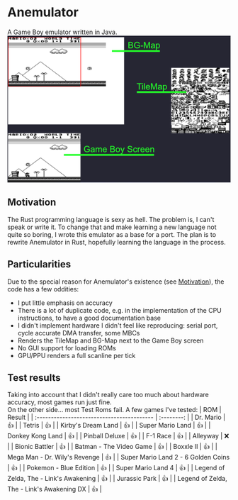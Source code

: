 # Anemulator
A Game Boy emulator written in Java.  
![Screenshot](https://github.com/Hangman/Anemulator/blob/master/assets/mario.png)

## Motivation
The Rust programming language is sexy as hell. The problem is, I can't speak or write it. To change that and make learning a new language not quite so boring, I wrote this emulator as a base for a port. The plan is to rewrite Anemulator in Rust, hopefully learning the language in the process.

## Particularities
Due to the special reason for Anemulator's existence (see [Motivation](https://github.com/Hangman/Anemulator#motivation)), the code has a few oddities:
* I put little emphasis on accuracy
* There is a lot of duplicate code, e.g. in the implementation of the CPU instructions, to have a good documentation base
* I didn't implement hardware I didn't feel like reproducing: serial port, cycle accurate DMA transfer, some MBCs
* Renders the TileMap and BG-Map next to the Game Boy screen
* No GUI support for loading ROMs
* GPU/PPU renders a full scanline per tick

## Test results
Taking into account that I didn't really care too much about hardware accuracy, most games run just fine.  
On the other side... most Test Roms fail.
A few games I've tested:
| ROM                                        |   Result   |
| :----------------------------------------- | :--------: |
| Dr. Mario                                  | :+1:       |
| Tetris                                     | :+1:       |
| Kirby's Dream Land                         | :+1:       |
| Super Mario Land                           | :+1:       |
| Donkey Kong Land                           | :+1:       |
| Pinball Deluxe                             | :+1:       |
| F-1 Race                                   | :+1:       |
| Alleyway                                   | :x:        |
| Bionic Battler                             | :+1:       |
| Batman - The Video Game                    | :+1:       |
| Boxxle II                                  | :+1:       |
| Mega Man - Dr. Wily's Revenge              | :+1:       |
| Super Mario Land 2 - 6 Golden Coins        | :+1:       |
| Pokemon - Blue Edition                     | :+1:       |
| Super Mario Land 4                         | :+1:       |
| Legend of Zelda, The - Link's Awakening    | :+1:       |
| Jurassic Park                              | :+1:       |
| Legend of Zelda, The - Link's Awakening DX | :+1:       |

